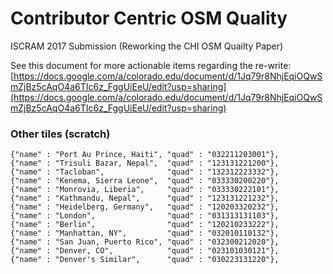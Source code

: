 Contributor Centric OSM Quality
===============================

ISCRAM 2017 Submission (Reworking the CHI OSM Quailty Paper)

See this document for more actionable items regarding the re-write: [https://docs.google.com/a/colorado.edu/document/d/1Jq79r8NhjEqiOQwSmZjBz5cAqO4a6TIc6z_FggUiEeU/edit?usp=sharing](https://docs.google.com/a/colorado.edu/document/d/1Jq79r8NhjEqiOQwSmZjBz5cAqO4a6TIc6z_FggUiEeU/edit?usp=sharing)



### Other tiles (scratch)

    {"name" : "Port Au Prince, Haiti", "quad" : "032211203001"},
    {"name" : "Trisuli Bazar, Nepal",  "quad" : "123131221200"},
    {"name" : "Tacloban",              "quad" : "132312223332"},
    {"name" : "Kenema, Sierra Leone",  "quad" : "033330200220"},
    {"name" : "Monrovia, Liberia",     "quad" : "033330222101"},
    {"name" : "Kathmandu, Nepal",      "quad" : "123131221232"},
    {"name" : "Heidelberg, Germany",   "quad" : "120203320232"},
    {"name" : "London",                "quad" : "031313131103"},
    {"name" : "Berlin",                "quad" : "120210233222"},
    {"name" : "Manhattan, NY",         "quad" : "032010110132"},
    {"name" : "San Juan, Puerto Rico", "quad" : "032300212020"},
    {"name" : "Denver, CO",            "quad" : "023101030121"},
    {"name" : "Denver's Similar",      "quad" : "030223131220"},